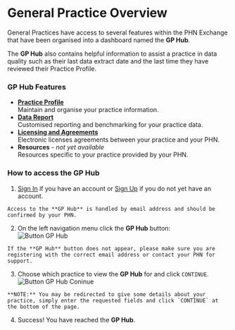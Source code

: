 # General Practice Overview

General Practices have access to several features within the PHN Exchange that have been organised into a dashboard named the **GP Hub**.

The **GP Hub** also contains helpful information to assist a practice in data quality such as their last data extract date and the last time they have reviewed their Practice Profile.

### GP Hub Features

- **[Practice Profile](/practices/profile)**  
    Maintain and organise your practice information.
- **[Data Report](/practices/data-report)**  
    Customised reporting and benchmarking for your practice data.
- **[Licensing and Agreements](/practices/licensing-agreements)**  
    Electronic licenses agreements between your practice and your PHN.
- **Resources** - *not yet available*  
    Resources specific to your practice provided by your PHN.

### How to access the **GP Hub**

  1. <a href="/user-guide/members/#sign-in-to-the-phn-exchange" target="_blank">Sign In</a> if you have an account or <a href="/user-guide/members/#sign-up-to-the-phn-exchange" target="_blank">Sign Up</a> if you do not yet have an account.

    Access to the **GP Hub** is handled by email address and should be confirmed by your PHN.

  2. On the left navigation menu click the **GP Hub** button:  
    ![Button GP Hub](../../images/btn-gp-hub.png)  

    If the **GP Hub** button does not appear, please make sure you are registering with the correct email address or contact your PHN for support.

  3. Choose which practice to view the **GP Hub** for and click `CONTINUE`.  
    ![Button GP Hub Coninue](../../images/btn-gp-hub-continue.png)  

    **NOTE:** You may be redirected to give some details about your practice, simply enter the requested fields and click `CONTINUE` at the bottom of the page.

  4. Success! You have reached the **GP Hub**.